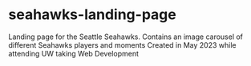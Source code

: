 # seahawks-landing-page
Landing page for the Seattle Seahawks. Contains an image carousel of different Seahawks players and moments
Created in May 2023 while attending UW taking Web Development
